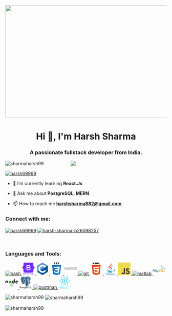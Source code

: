 <div align="center">
  <img src="https://wallpapercave.com/dwp2x/wp2863977.gif" width="800" height="350"/>
</div>



<h1 align="center">Hi 👋, I'm Harsh Sharma</h1>
<h3 align="center">A passionate fullstack developer from India.</h3>
<img align="right" src="https://media.giphy.com/media/M9gbBd9nbDrOTu1Mqx/giphy.gif" width="300"/>

<p align="left"> <img src="https://komarev.com/ghpvc/?username=sharmaharsh99&label=Profile%20views&color=0e75b6&style=flat" alt="sharmaharsh99" /> </p>

<p align="left"> <a href="https://twitter.com/harsh69969" target="blank"><img src="https://img.shields.io/twitter/follow/harsh69969?logo=twitter&style=for-the-badge" alt="harsh69969" /></a> </p>

- 🌱 I’m currently learning **React.Js**

- 💬 Ask me about **PostgreSQL, MERN**

- 📫 How to reach me **harshsharma882@gmail.com**
  <br>

<h3 align="left">Connect with me:</h3>
<p align="left">
<a href="https://twitter.com/harsh69969" target="blank"><img align="center" src="https://raw.githubusercontent.com/rahuldkjain/github-profile-readme-generator/master/src/images/icons/Social/twitter.svg" alt="harsh69969" height="30" width="40" /></a>
<a href="https://linkedin.com/in/harsh-sharma-b26098257" target="blank"><img align="center" src="https://raw.githubusercontent.com/rahuldkjain/github-profile-readme-generator/master/src/images/icons/Social/linked-in-alt.svg" alt="harsh-sharma-b26098257" height="30" width="40" /></a>
</p><br>



<h3 align="left">Languages and Tools:</h3>
<p align="left"> <a href="https://www.gnu.org/software/bash/" target="_blank" rel="noreferrer"> <img src="https://www.vectorlogo.zone/logos/gnu_bash/gnu_bash-icon.svg" alt="bash" width="40" height="40"/> </a> <a href="https://getbootstrap.com" target="_blank" rel="noreferrer"> <img src="https://raw.githubusercontent.com/devicons/devicon/master/icons/bootstrap/bootstrap-plain-wordmark.svg" alt="bootstrap" width="40" height="40"/> </a> <a href="https://www.cprogramming.com/" target="_blank" rel="noreferrer"> <img src="https://raw.githubusercontent.com/devicons/devicon/master/icons/c/c-original.svg" alt="c" width="40" height="40"/> </a> <a href="https://www.w3schools.com/css/" target="_blank" rel="noreferrer"> <img src="https://raw.githubusercontent.com/devicons/devicon/master/icons/css3/css3-original-wordmark.svg" alt="css3" width="40" height="40"/> </a> <a href="https://expressjs.com" target="_blank" rel="noreferrer"> <img src="https://raw.githubusercontent.com/devicons/devicon/master/icons/express/express-original-wordmark.svg" alt="express" width="40" height="40"/> </a> <a href="https://git-scm.com/" target="_blank" rel="noreferrer"> <img src="https://www.vectorlogo.zone/logos/git-scm/git-scm-icon.svg" alt="git" width="40" height="40"/> </a> <a href="https://www.w3.org/html/" target="_blank" rel="noreferrer"> <img src="https://raw.githubusercontent.com/devicons/devicon/master/icons/html5/html5-original-wordmark.svg" alt="html5" width="40" height="40"/> </a> <a href="https://www.java.com" target="_blank" rel="noreferrer"> <img src="https://raw.githubusercontent.com/devicons/devicon/master/icons/java/java-original.svg" alt="java" width="40" height="40"/> </a> <a href="https://developer.mozilla.org/en-US/docs/Web/JavaScript" target="_blank" rel="noreferrer"> <img src="https://raw.githubusercontent.com/devicons/devicon/master/icons/javascript/javascript-original.svg" alt="javascript" width="40" height="40"/> </a> <a href="https://www.mathworks.com/" target="_blank" rel="noreferrer"> <img src="https://upload.wikimedia.org/wikipedia/commons/2/21/Matlab_Logo.png" alt="matlab" width="40" height="40"/> </a> <a href="https://www.mysql.com/" target="_blank" rel="noreferrer"> <img src="https://raw.githubusercontent.com/devicons/devicon/master/icons/mysql/mysql-original-wordmark.svg" alt="mysql" width="40" height="40"/> </a> <a href="https://nodejs.org" target="_blank" rel="noreferrer"> <img src="https://raw.githubusercontent.com/devicons/devicon/master/icons/nodejs/nodejs-original-wordmark.svg" alt="nodejs" width="40" height="40"/> </a> <a href="https://www.postgresql.org" target="_blank" rel="noreferrer"> <img src="https://raw.githubusercontent.com/devicons/devicon/master/icons/postgresql/postgresql-original-wordmark.svg" alt="postgresql" width="40" height="40"/> </a> <a href="https://postman.com" target="_blank" rel="noreferrer"> <img src="https://www.vectorlogo.zone/logos/getpostman/getpostman-icon.svg" alt="postman" width="40" height="40"/> </a> <a href="https://reactjs.org/" target="_blank" rel="noreferrer"> <img src="https://raw.githubusercontent.com/devicons/devicon/master/icons/react/react-original-wordmark.svg" alt="react" width="40" height="40"/> </a> </p>


<p><img align="left" src="https://github-readme-stats.vercel.app/api/top-langs?username=sharmaharsh99&show_icons=true&locale=en&layout=compact" alt="sharmaharsh99" /></p>

<p>&nbsp;<img align="center" src="https://github-readme-stats.vercel.app/api?username=sharmaharsh99&show_icons=true&locale=en" alt="sharmaharsh99" /></p>

<p><img align="center" src="https://github-readme-streak-stats.herokuapp.com/?user=sharmaharsh99&" alt="sharmaharsh99" /></p>

